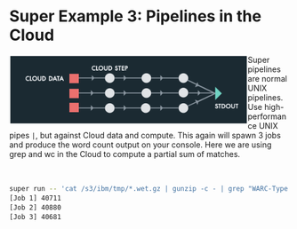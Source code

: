 # Super Example 3: Pipelines in the Cloud

<img src="images/runvis3.png" align="left" height="125">

Super pipelines are normal UNIX pipelines. Use high-performance UNIX
pipes `|`, but against Cloud data and compute.  This again will spawn
3 jobs and produce the word count output on your console. Here we are
using grep and wc in the Cloud to compute a partial sum of matches.

<br>

```sh
super run -- 'cat /s3/ibm/tmp/*.wet.gz | gunzip -c - | grep "WARC-Type: conversion" | wc -l'
[Job 1] 40711
[Job 2] 40880
[Job 3] 40681
```

